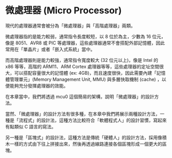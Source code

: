 # 微處理器 (Micro Processor)

現代的處理器通常會被分為「微處理器」與「高階處理器」兩類。

微處理器指的是能力較弱，通常指令長度較短，以 8 位於為主，少數為 16 位元，像是 8051、AVR8 或 PIC 等處理器，這些處理器通常不會搭配外部記憶體，因此常用在「單晶片」或者「嵌入式系統」當中。

而高階處理器則是能力較強，通常指令寬度較大 (32 位元以上)，像是 Intel 的 x86 等等，高階的 ARM11、ARM Cortex 處理器等等，這些處理器的定址空間很大，可以搭配容量很大的記憶體 (ex: 4GB)，而且速度很快，因此需要內建「記憶體管理單元」(Memory Management Unit, MMU) 與多層快取機制 (cache)
，以便能夠充分發揮處理器的效能。

在本章當中，我們將透過 mcu0 這個簡易的架構，說明「微處理器」的設計方法。

當然、「微處理器」的設計方法有很多種，在本章中我們將展示兩種設計方法，一種是「流程式」的設計法，這種方法比較符合「軟體程式人」的設計習慣，寫起來有點類似 C 語言的寫法。

另一種是「區塊式」的設計法，這種方法是傳統「硬體人」的設計方法，採用像積木一樣的方式由下往上拼接出來，然後再透過線路連接各個區塊形成一個更大的區塊。


